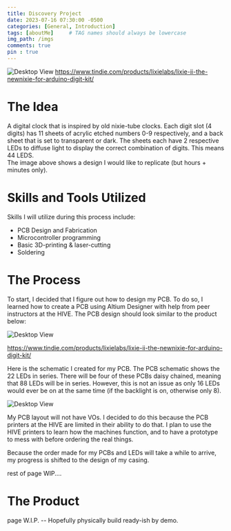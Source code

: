 ```yaml
---
title: Discovery Project
date: 2023-07-16 07:30:00 -0500
categories: [General, Introduction]
tags: [aboutMe]     # TAG names should always be lowercase
img_path: /imgs
comments: true
pin : true
---
```


![Desktop View](DPIdea.png)
https://www.tindie.com/products/lixielabs/lixie-ii-the-newnixie-for-arduino-digit-kit/

# The Idea

A digital clock that is inspired by old nixie-tube clocks.  Each digit slot (4 digits) has 11 sheets of acrylic etched numbers 0-9 respectively, and a back sheet that is set to transparent or dark.
The sheets each have 2 respective LEDs to diffuse light to display the correct combination of digits. This means 44 LEDS.  
The image above shows a design I would like to replicate (but hours + minutes only). 

# Skills and Tools Utilized

Skills I will utilize during this process include:
- PCB Design and Fabrication
- Microcontroller programming
- Basic 3D-printing & laser-cutting
- Soldering

# The Process

To start, I decided that I figure out how to design my PCB. To do so, I learned how to create a PCB using Altium Designer with help from peer instructors at the HIVE.
The PCB design should look similar to the product below:

![Desktop View](DPPCBIdea.png)

https://www.tindie.com/products/lixielabs/lixie-ii-the-newnixie-for-arduino-digit-kit/

Here is the schematic I created for my PCB. The PCB schematic shows the 22 LEDs in series. There will be four of these PCBs daisy chained, meaning that 88 LEDs will be in series. However, this is not an issue as only 16 LEDs would ever be on at the same time (if the backlight is on, otherwise only 8). 

![Desktop View](DPSch.png)

My PCB layout will not have VOs. I decided to do this because the PCB printers at the HIVE are limited in their ability to do that. I plan to use the HIVE printers to learn how the machines function, and to have a prototype to mess with before ordering the real things. 

Because the order made for my PCBs and LEDs will take a while to arrive, my progress is shifted to the design of my casing.

rest of page WIP....

# The Product
page W.I.P. -- Hopefully physically build ready-ish by demo. 
